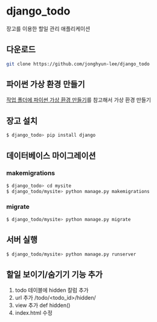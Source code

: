 # django_todo
 
장고를 이용한 할일 관리 애플리케이션

## 다운로드

```bash
git clone https://github.com/jonghyun-lee/django_todo
```

## 파이썬 가상 환경 만들기

[작업 폴더에 파이썬 가상 환경 만들기](https://note.ibetter.kr/%EC%A7%80%EC%8B%9D%EB%85%B8%ED%8A%B8/%EA%B0%9C%EB%B0%9C+%ED%99%98%EA%B2%BD/%EC%9E%91%EC%97%85+%ED%8F%B4%EB%8D%94%EC%97%90+%ED%8C%8C%EC%9D%B4%EC%8D%AC+%EA%B0%80%EC%83%81+%ED%99%98%EA%B2%BD+%EB%A7%8C%EB%93%A4%EA%B8%B0)를 참고해서 가상 환경 만들기

## 장고 설치

```bash
$ django_todo> pip install django
```

## 데이터베이스 마이그레이션

### makemigrations

```bash
$ django_todo> cd mysite
$ django_todo/mysite> python manage.py makemigrations
```

### migrate

```bash
$ django_todo/mysite> python manage.py migrate
```

## 서버 실행

```bash
$ django_todo/mysite> python manage.py runserver
```

## 할일 보이기/숨기기 기능 추가
1. todo 테이블에 hidden 칼럼 추가
2. url 추가 /todo/<todo_id>/hidden/
3. view 추가 def hidden()
4. index.html 수정